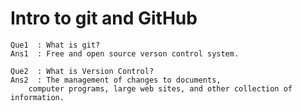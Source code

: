 # Intro to git and GitHub

```
Que1  : What is git?
Ans1  : Free and open source verson control system.
```
```
Que2  : What is Version Control?
Ans2  : The management of changes to documents,
    computer programs, large web sites, and other collection of information.
```
